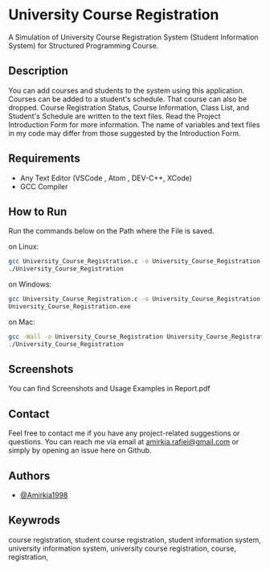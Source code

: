 
# University Course Registration
A Simulation of University Course Registration System 
(Student Information System) for Structured Programming Course.



## Description
You can add courses and
students to the system
using this application. Courses
can be added to a student's schedule.
That course can also be dropped.
Course Registration Status, Course Information,
Class List, and Student's Schedule
are written to the text files.
Read the Project Introduction Form for more information.
The name of variables and text files in my 
code may differ from those suggested by the 
Introduction Form.
## Requirements
- Any Text Editor (VSCode , Atom , DEV-C++, XCode)  
- GCC Compiler
## How to Run

Run the commands below on the Path where the File is saved.

 on Linux: 
```bash
gcc University_Course_Registration.c -o University_Course_Registration.exe
./University_Course_Registration
```
on Windows:

```bash
gcc University_Course_Registration.c -o University_Course_Registration.exe
University_Course_Registration.exe
```
on Mac:

```bash
gcc -Wall -o University_Course_Registration University_Course_Registration.c
./University_Course_Registration
```


## Screenshots

You can find Screenshots and Usage Examples in Report.pdf


## Contact
Feel free to contact me if 
you have any project-related suggestions
or questions. 
You can reach me via email at amirkia.rafiei@gmail.com 
or simply by opening an issue here on Github.
## Authors

- [@Amirkia1998](https://github.com/Amirkia1998)


## Keywrods
course registration, student course registration, 
student information system, university information system, 
university course registration, course, registration,   
